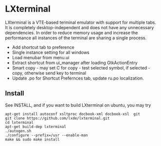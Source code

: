 # LXterminal

LXterminal is a VTE-based terminal emulator with support for multiple tabs. 
It is completely desktop-independent and does not have any unnecessary 
dependencies. In order to reduce memory usage and increase the performance 
all instances of the terminal are sharing a single process.

- Add shortcut tab to preference
- Single instance setting for all windows
- Load menubar from menu.ui
- Extract shortcut from ui_manager after loading GtkActionEntry
- Smart copy - may set <CTRL>C for copy - test selected symbol, if selected - copy, otherwise send key to terminal
- Update .po for Shortcut Prefernces tab, update ru.po localization.

##  Install

See INSTALL, and if you want to build LXterminal on ubuntu, you may try

```
apt-get install autoconf xsltproc docbook-xml docbook-xsl  git
git clone https://github.com/lxde/lxterminal.git
cd lxterminal
apt-get build-dep lxterminal
./autogen.sh
./configure --prefix=/usr --enable-man
make && sudo make install
```
